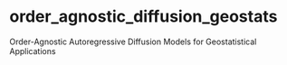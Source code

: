 # order_agnostic_diffusion_geostats
Order-Agnostic Autoregressive Diffusion Models for Geostatistical Applications
